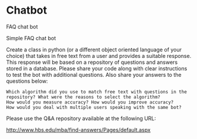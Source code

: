 # Chatbot
FAQ chat bot

Simple FAQ chat bot

Create a class in python (or a different object oriented language of your choice) that takes in free text from a user and provides a suitable response. This response will be based on a repository of questions and answers stored in a database. Please share your code along with clear instructions to test the bot with additional questions. Also share your answers to the questions below:

    Which algorithm did you use to match free text with questions in the repository? What were the reasons to select the algorithm?
    How would you measure accuracy? How would you improve accuracy?
    How would you deal with multiple users speaking with the same bot?

Please use the Q&A repository available at the following URL:

http://www.hbs.edu/mba/find-answers/Pages/default.aspx
